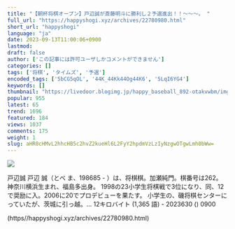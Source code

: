 ```yaml
---
title: "【朝杯将棋オープン】戸辺誠が斎藤明斗に勝利し２予選進出！！～～～。 "
full_url: "https://happyshogi.xyz/archives/22780980.html"
short_url: "happyshogi"
language: "ja"
date: 2023-09-13T11:00:06+0900
lastmod: 
draft: false
author: ['この記事には許可ユーザしかコメントができません']
categories: []
tags: ['将棋', 'タイムズ', '予選']
encoded_tags: ['5bCG5qOL', '44K_44Kk44Og44K6', '5LqI6YG4']
keywords: []
thumbnail: "https://livedoor.blogimg.jp/happy_baseball_892-otakvwbm/imgs/c/f/cf8274b5-s.jpg"
popular: 955
latest: 65
trend: 1696
featured: 184
views: 1037
comments: 175
weight: 1
slug: aHR0cHMvL2hhcHB5c2hvZ2kueHl6L2FyY2hpdmVzLzIyNzgwOTgwLmh0bWw=
---
```


![](https://livedoor.blogimg.jp/happy_baseball_892-otakvwbm/imgs/c/f/cf8274b5-s.jpg)

戸辺誠 戸辺 誠（とべ ま、198685 - ）は、将棋棋。加瀬純門。棋番号は262。神奈川横浜生まれ、福島多出身。 1998の23小学生将棋戦で3位になり、同、12で奨励に入。2006に20でプロデビューを果たす。 小学生の、磯将棋センターにっていたが、茨城に引っ越。… 12キロバイト (1,365 語) - 2023630 () 0900

(https//happyshogi.xyz/archives/22780980.html)
